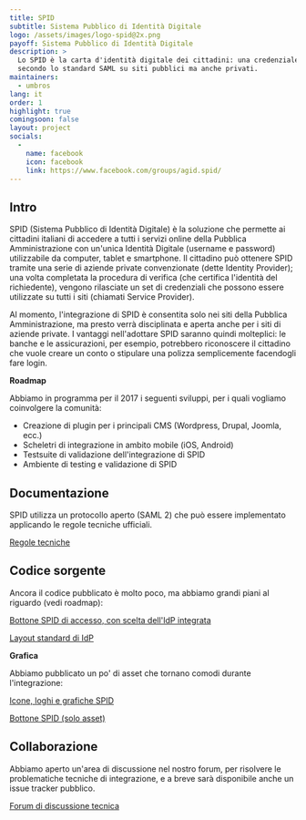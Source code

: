```yaml
---
title: SPID
subtitle: Sistema Pubblico di Identità Digitale
logo: /assets/images/logo-spid@2x.png
payoff: Sistema Pubblico di Identità Digitale
description: >
  Lo SPID è la carta d'identità digitale dei cittadini: una credenziale unica di accesso, con identità verificata, che può essere integrata
  secondo lo standard SAML su siti pubblici ma anche privati.
maintainers:
  - umbros
lang: it
order: 1
highlight: true
comingsoon: false
layout: project
socials:
  -
    name: facebook
    icon: facebook
    link: https://www.facebook.com/groups/agid.spid/
---
```


## Intro
SPID (Sistema Pubblico di Identità Digitale) è la soluzione che permette ai cittadini italiani di accedere a tutti i servizi online
della Pubblica Amministrazione con un'unica Identità Digitale (username e password) utilizzabile da computer, tablet e smartphone.
Il cittadino può ottenere SPID tramite una serie di aziende private convenzionate (dette Identity Provider); una volta completata
la procedura di verifica (che certifica l'identità del richiedente), vengono rilasciate un set di credenziali che possono essere
utilizzate su tutti i siti (chiamati Service Provider).

Al momento, l'integrazione di SPID è consentita solo nei siti della Pubblica Amministrazione, ma presto verrà disciplinata e aperta
anche per i siti di aziende private. I vantaggi nell'adottare SPID saranno quindi molteplici: le banche e le assicurazioni, per esempio,
potrebbero riconoscere il cittadino che vuole creare un conto o stipulare una polizza semplicemente facendogli fare login.


**Roadmap**

Abbiamo in programma per il 2017 i seguenti sviluppi, per i quali vogliamo coinvolgere la comunità:

 * Creazione di plugin per i principali CMS (Wordpress, Drupal, Joomla, ecc.)
 * Scheletri di integrazione in ambito mobile (iOS, Android)
 * Testsuite di validazione dell'integrazione di SPID
 * Ambiente di testing e validazione di SPID


## Documentazione
SPID utilizza un protocollo aperto (SAML 2) che può essere implementato applicando le regole tecniche ufficiali.

[Regole tecniche](http://spid-regole-tecniche.readthedocs.io/en/latest/)


## Codice sorgente
Ancora il codice pubblicato è molto poco, ma abbiamo grandi piani al riguardo (vedi roadmap):

[Bottone SPID di accesso, con scelta dell'IdP integrata](https://github.com/italia/spid-sp-access-button)

[Layout standard di IdP](https://github.com/italia/spid-idp-login-layout)

**Grafica**

Abbiamo pubblicato un po' di asset che tornano comodi durante l'integrazione:

[Icone, loghi e grafiche SPID](https://github.com/italia/spid-graphics)

[Bottone SPID (solo asset)](https://github.com/italia/spid-button)


## Collaborazione
Abbiamo aperto un'area di discussione nel nostro forum, per risolvere le problematiche tecniche di integrazione,
e a breve sarà disponibile anche un issue tracker pubblico.

[Forum di discussione tecnica](https://forum.developers.italia.it/c/spid)
